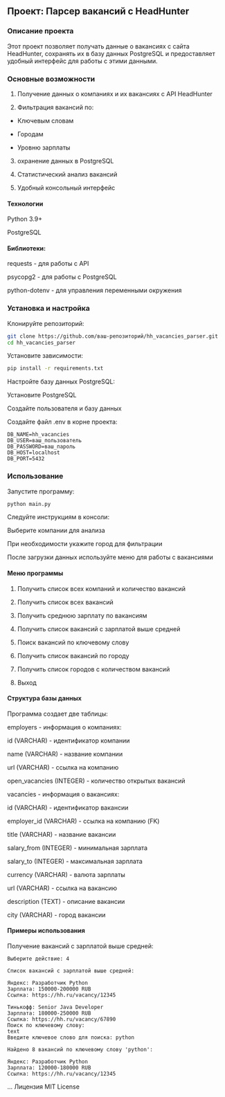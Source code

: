 ## Проект: Парсер вакансий с HeadHunter
### Описание проекта
Этот проект позволяет получать данные о вакансиях с сайта HeadHunter, сохранять их в базу данных PostgreSQL и предоставляет удобный интерфейс для работы с этими данными.

### Основные возможности
1. Получение данных о компаниях и их вакансиях с API HeadHunter

2. Фильтрация вакансий по:

- Ключевым словам

- Городам

- Уровню зарплаты

3. охранение данных в PostgreSQL

4. Статистический анализ вакансий

5. Удобный консольный интерфейс

#### Технологии
Python 3.9+

PostgreSQL

#### Библиотеки:

requests - для работы с API

psycopg2 - для работы с PostgreSQL

python-dotenv - для управления переменными окружения

### Установка и настройка
Клонируйте репозиторий:

```bash
git clone https://github.com/ваш-репозиторий/hh_vacancies_parser.git
cd hh_vacancies_parser
```

Установите зависимости:
```bash
pip install -r requirements.txt
```

Настройте базу данных PostgreSQL:

Установите PostgreSQL

Создайте пользователя и базу данных

Создайте файл .env в корне проекта:

```text
DB_NAME=hh_vacancies
DB_USER=ваш_пользователь
DB_PASSWORD=ваш_пароль
DB_HOST=localhost
DB_PORT=5432
```

### Использование
Запустите программу:

```bash
python main.py
```

Следуйте инструкциям в консоли:

Выберите компании для анализа

При необходимости укажите город для фильтрации

После загрузки данных используйте меню для работы с вакансиями

#### Меню программы
1. Получить список всех компаний и количество вакансий

2. Получить список всех вакансий

3. Получить среднюю зарплату по вакансиям

4. Получить список вакансий с зарплатой выше средней

5. Поиск вакансий по ключевому слову

6. Получить список вакансий по городу

7. Получить список городов с количеством вакансий

0. Выход

#### Структура базы данных
Программа создает две таблицы:

employers - информация о компаниях:

id (VARCHAR) - идентификатор компании

name (VARCHAR) - название компании

url (VARCHAR) - ссылка на компанию

open_vacancies (INTEGER) - количество открытых вакансий

vacancies - информация о вакансиях:

id (VARCHAR) - идентификатор вакансии

employer_id (VARCHAR) - ссылка на компанию (FK)

title (VARCHAR) - название вакансии

salary_from (INTEGER) - минимальная зарплата

salary_to (INTEGER) - максимальная зарплата

currency (VARCHAR) - валюта зарплаты

url (VARCHAR) - ссылка на вакансию

description (TEXT) - описание вакансии

city (VARCHAR) - город вакансии

#### Примеры использования
Получение вакансий с зарплатой выше средней:
```text
Выберите действие: 4

Список вакансий с зарплатой выше средней:

Яндекс: Разработчик Python
Зарплата: 150000-200000 RUB
Ссылка: https://hh.ru/vacancy/12345

Тинькофф: Senior Java Developer
Зарплата: 180000-250000 RUB
Ссылка: https://hh.ru/vacancy/67890
Поиск по ключевому слову:
text
Введите ключевое слово для поиска: python

Найдено 8 вакансий по ключевому слову 'python':

Яндекс: Разработчик Python
Зарплата: 120000-180000 RUB
Ссылка: https://hh.ru/vacancy/12345
```
...
Лицензия
MIT License